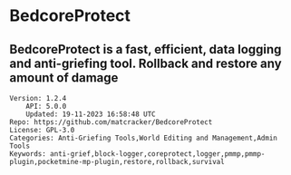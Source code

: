 # BedcoreProtect
## BedcoreProtect is a fast, efficient, data logging and anti-griefing tool. Rollback and restore any amount of damage
```properties
Version: 1.2.4
    API: 5.0.0
    Updated: 19-11-2023 16:58:48 UTC
Repo: https://github.com/matcracker/BedcoreProtect
License: GPL-3.0
Categories: Anti-Griefing Tools,World Editing and Management,Admin Tools
Keywords: anti-grief,block-logger,coreprotect,logger,pmmp,pmmp-plugin,pocketmine-mp-plugin,restore,rollback,survival
```